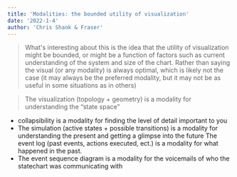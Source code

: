 ```yaml
---
title: 'Modalities: the bounded utility of visualization'
date: '2022-1-4'
author: 'Chris Shank & Fraser'
---
```


> What's interesting about this is the idea that the utility of visualization might be bounded, or might be a function of factors such as current understanding of the system and size of the chart. Rather than saying the visual (or any modality) is always optimal, which is likely not the case (it may always be the preferred modality, but it may not be as useful in some situations as in others)

> The visualization (topology + geometry) is a modality for understanding the “state space”

- collapsibility is a modality for finding the level of detail important to you
- The simulation (active states + possible transitions) is a modality for understanding the present and getting a glimpse into the future
  The event log (past events, actions executed, ect.) is a modality for what happened in the past.
- The event sequence diagram is a modality for the voicemails of who the statechart was communicating with
